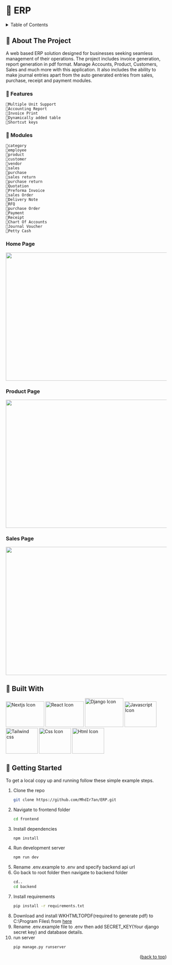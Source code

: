 # 🏪 ERP
<details>

  <summary>Table of Contents</summary>
      🔶 <a href="#-about-the-project">About The Project</a><br>
        &emsp;🔹<a href="#-features">Features</a><br>
        &emsp;🔹<a href="#-modules">Modules</a><br>
        &emsp;🔹<a href="#home-page">Home Page</a><br>
        &emsp;🔹<a href="#product-page">Product Page</a><br>
        &emsp;🔹<a href="#sales-page">Sales Page</a><br>
      🔶 <a href="#-built-with">Built With</a><br>
      🔶 <a href="#-getting-started">Getting Started</a><br>
</details>



<!-- ABOUT THE PROJECT -->
## 🚀 About The Project
A web based ERP solution designed for businesses seeking seamless management of their operations. The project includes invoice generation, report generation in pdf format. Manage Accounts, Product, Customers, Sales and much more with this application. It also includes the ability to make journal entries apart from the auto generated entries from sales, purchase, receipt and payment modules.

### 💎 Features
    🔹Multiple Unit Support
    🔹Accounting Report
    🔹Invoice Print
    🔹Dynamically added table
    🔹Shortcut keys

### 📁 Modules
    🔹category
    🔹employee 
    🔹product 
    🔹customer
    🔹vendor
    🔹sales
    🔹purchase
    🔹sales return
    🔹purchase return
    🔹Quotation
    🔹Preforma Invoice
    🔹sales Order
    🔹Delivery Note
    🔹RFQ
    🔹purchase Order
    🔹Payment
    🔹Receipt
    🔹Chart Of Accounts
    🔹Journal Voucher
    🔹Petty Cash

<h3>Home Page</h3>
<img src="https://github.com/MhdIr7an/ERP/assets/93046265/74a942e7-1470-4aaf-81f7-1c03e38e1f40" width="800" height="400" />

<h3>Product Page</h3>
<img src="https://github.com/MhdIr7an/ERP/assets/93046265/add562b0-67dc-463c-8a17-e08a7616e758" width="800" height="400" />

<h3>Sales Page</h3>
<img src="https://github.com/MhdIr7an/ERP/assets/93046265/d243345d-0a1b-49b6-bfa7-c2c9464941b8" width="800" height="400" />



## 🧰 Built With
<div>
<img alt="Nextjs Icon" width="120" height="80" src="https://cdn.icon-icons.com/icons2/3392/PNG/512/nextjs_icon_213852.png">
<img alt="React Icon" width="120" height="80" src="https://cdn.icon-icons.com/icons2/2415/PNG/512/react_original_logo_icon_146374.png">
<img alt="Django Icon" width="120" height="90" src="https://cdn.icon-icons.com/icons2/2107/PNG/512/file_type_django_icon_130645.png">
<img alt="Javascript Icon" width="100" height="80" src="https://cdn.icon-icons.com/icons2/2415/PNG/512/javascript_original_logo_icon_146455.png">
<img alt="Tailwind css" width="100" height="80" src="https://cdn.icon-icons.com/icons2/2107/PNG/512/file_type_tailwind_icon_130128.png">
<img alt="Css Icon" width="100" height="80" src="https://cdn.icon-icons.com/icons2/2107/PNG/512/file_type_css_icon_130661.png">
<img alt="Html Icon" width="100" height="80" src="https://cdn.icon-icons.com/icons2/2107/PNG/512/file_type_html_icon_130541.png">
</div>

<!-- GETTING STARTED -->
## 🚪 Getting Started

To get a local copy up and running follow these simple example steps.

1. Clone the repo
   ```sh
   git clone https://github.com/MhdIr7an/ERP.git
   ```
2. Navigate to frontend folder
   ```sh
   cd frontend
   ```
3. Install dependencies
   ```sh
   npm install
   ```
4. Run development server
   ```sh
   npm run dev
   ```
5. Rename .env.example to .env and specify backend api url
6. Go back to root folder then navigate to backend folder
   ```sh
   cd..
   cd backend
   ```
7. Install requirements
   ```sh
   pip install -r requirements.txt
   ```
8. Download and install WKHTMLTOPDF(required to generate pdf) to C:\Program Files\ from <a href="https://wkhtmltopdf.org/downloads.html">here</a>
9. Rename .env.example file to .env then add SECRET_KEY(Your django secret key) and database details. 
5. run server
   ```sh
   pip manage.py runserver
   ```

<p align="right">(<a href="#-erp">back to top</a>)<p>
